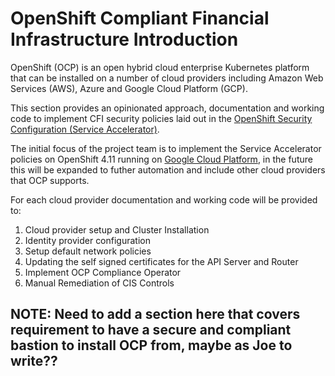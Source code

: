 # OpenShift Compliant Financial Infrastructure Introduction

OpenShift (OCP) is an open hybrid cloud enterprise Kubernetes platform that can be installed on a number of cloud providers including Amazon Web Services (AWS), Azure and Google Cloud Platform (GCP).

This section provides an opinionated approach, documentation and working code to implement CFI security policies laid out in the [OpenShift Security Configuration (Service Accelerator)](accelerators/kubernetes/ocp/ServiceApprovalAccelerator_OCP.md).


The initial focus of the project team is to implement the Service Accelerator policies on OpenShift 4.11 running on [Google Cloud Platform](./gcp/), in the future this will be expanded to futher automation and include other cloud providers that OCP supports. 

For each cloud provider documentation and working code will be provided to:

1. Cloud provider setup and Cluster Installation
2. Identity provider configuration
3. Setup default network policies
4. Updating the self signed certificates for the API Server and Router
5. Implement OCP Compliance Operator
6. Manual Remediation of CIS Controls

## NOTE:  Need to add a section here that covers requirement to have a secure and compliant bastion to install OCP from, maybe as Joe to write??
